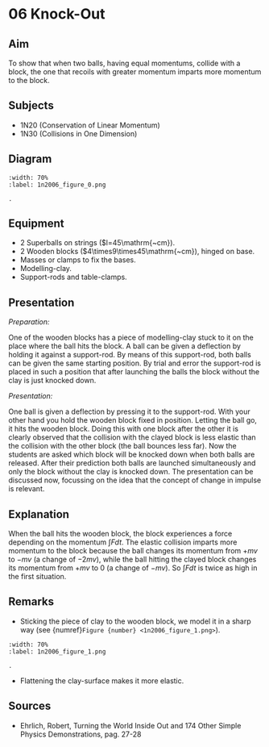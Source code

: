 # 06 Knock-Out 
    
  
## Aim   
 To show that when two balls, having equal momentums, collide with a block, the one that recoils with greater momentum imparts more momentum to the block.    
  
## Subjects   
* 1N20 (Conservation of Linear Momentum) 
* 1N30 (Collisions in One Dimension)   

## Diagram
   
```{figure} figures/figure_0.png  
:width: 70%  
:label: 1n2006_figure_0.png  

. 
```

## Equipment
 *  2 Superballs on strings ($l=45\mathrm{~cm}). 
 *  2 Wooden blocks ($4\times9\times45\mathrm{~cm}), hinged on base. 
 *  Masses or clamps to fix the bases. 
 *  Modelling-clay. 
 *  Support-rods and table-clamps.
     
  
## Presentation   
*Preparation:* 
 
 One of the wooden blocks has a piece of modelling-clay stuck to it on the place where the ball hits the block. A ball can be given a deflection by holding it against a support-rod. By means of this support-rod, both balls can be given the same starting position. By trial and error the support-rod is placed in such a position that after launching the balls the block without the clay is just knocked down.   
  
*Presentation:*  

One ball is given a deflection by pressing it to the support-rod. With your other hand you hold the wooden block fixed in position. Letting the ball go, it hits the wooden block. Doing this with one block after the other it is clearly observed that the collision with the clayed block is less elastic than the collision with the other block (the ball bounces less far). Now the students are asked which block will be knocked down when both balls are released. After their prediction both balls are launched simultaneously and only the block without the clay is knocked down. The presentation can be discussed now, focussing on the idea that the concept of change in impulse is relevant.    
  
## Explanation   
 When the ball hits the wooden block, the block experiences a force depending on the momentum $\int Fdt$. The elastic collision imparts more momentum to the block because the ball changes its momentum from $+mv$ to $-mv$ (a change of $-2mv$), while the ball hitting the clayed block changes its momentum from $+mv$ to $0$ (a change of $-mv$). So $\int Fdt$ is twice as high in the first situation.    
  
## Remarks
*  Sticking the piece of clay to the wooden block, we model it in a sharp way (see {numref}`Figure {number} <1n2006_figure_1.png>`).  

```{figure} figures/figure_1.png  
:width: 70%  
:label: 1n2006_figure_1.png  

. 
```

* Flattening the clay-surface makes it more elastic.
   
  
## Sources
 *  Ehrlich, Robert, Turning the World Inside Out and 174 Other Simple Physics Demonstrations, pag. 27-28
  